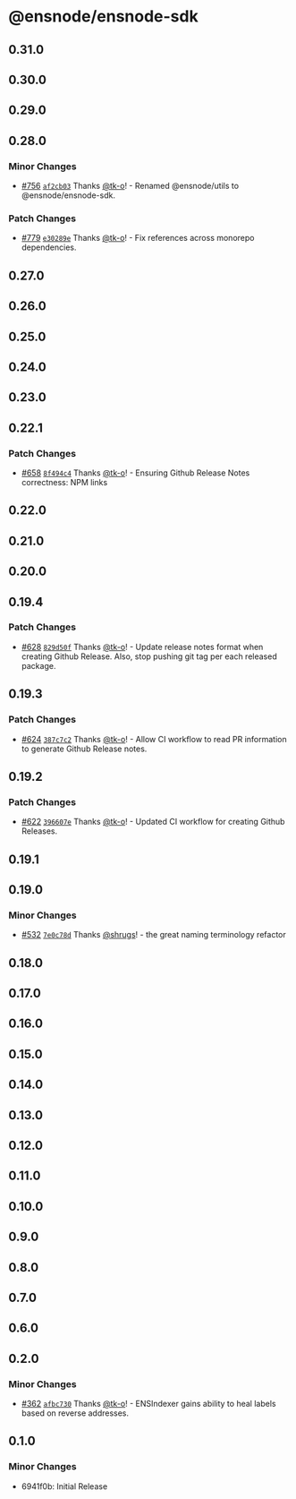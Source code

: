 # @ensnode/ensnode-sdk

## 0.31.0

## 0.30.0

## 0.29.0

## 0.28.0

### Minor Changes

- [#756](https://github.com/namehash/ensnode/pull/756) [`af2cb03`](https://github.com/namehash/ensnode/commit/af2cb0314bcfc1b5a523670eae558b040407156b) Thanks [@tk-o](https://github.com/tk-o)! - Renamed @ensnode/utils to @ensnode/ensnode-sdk.

### Patch Changes

- [#779](https://github.com/namehash/ensnode/pull/779) [`e30289e`](https://github.com/namehash/ensnode/commit/e30289e5292a991638fd55cc04d663dc97ecb30a) Thanks [@tk-o](https://github.com/tk-o)! - Fix references across monorepo dependencies.

## 0.27.0

## 0.26.0

## 0.25.0

## 0.24.0

## 0.23.0

## 0.22.1

### Patch Changes

- [#658](https://github.com/namehash/ensnode/pull/658) [`8f494c4`](https://github.com/namehash/ensnode/commit/8f494c499ec1693d25d0c033158ac75cfdb88cc5) Thanks [@tk-o](https://github.com/tk-o)! - Ensuring Github Release Notes correctness: NPM links

## 0.22.0

## 0.21.0

## 0.20.0

## 0.19.4

### Patch Changes

- [#628](https://github.com/namehash/ensnode/pull/628) [`829d50f`](https://github.com/namehash/ensnode/commit/829d50f6b2ea1f49276a8cb614b082c80aea760d) Thanks [@tk-o](https://github.com/tk-o)! - Update release notes format when creating Github Release. Also, stop pushing git tag per each released package.

## 0.19.3

### Patch Changes

- [#624](https://github.com/namehash/ensnode/pull/624) [`387c7c2`](https://github.com/namehash/ensnode/commit/387c7c24c5a7e76c2145799962b3537ed000b6c4) Thanks [@tk-o](https://github.com/tk-o)! - Allow CI workflow to read PR information to generate Github Release notes.

## 0.19.2

### Patch Changes

- [#622](https://github.com/namehash/ensnode/pull/622) [`396607e`](https://github.com/namehash/ensnode/commit/396607e08532e22b2367b2b4b1a2962983924e81) Thanks [@tk-o](https://github.com/tk-o)! - Updated CI workflow for creating Github Releases.

## 0.19.1

## 0.19.0

### Minor Changes

- [#532](https://github.com/namehash/ensnode/pull/532) [`7e0c78d`](https://github.com/namehash/ensnode/commit/7e0c78d8218519421b923e84723867e3e0ba76be) Thanks [@shrugs](https://github.com/shrugs)! - the great naming terminology refactor

## 0.18.0

## 0.17.0

## 0.16.0

## 0.15.0

## 0.14.0

## 0.13.0

## 0.12.0

## 0.11.0

## 0.10.0

## 0.9.0

## 0.8.0

## 0.7.0

## 0.6.0

## 0.2.0

### Minor Changes

- [#362](https://github.com/namehash/ensnode/pull/362) [`afbc730`](https://github.com/namehash/ensnode/commit/afbc730ff98d72b8118df0d2e7712429f23b8747) Thanks [@tk-o](https://github.com/tk-o)! - ENSIndexer gains ability to heal labels based on reverse addresses.

## 0.1.0

### Minor Changes

- 6941f0b: Initial Release
